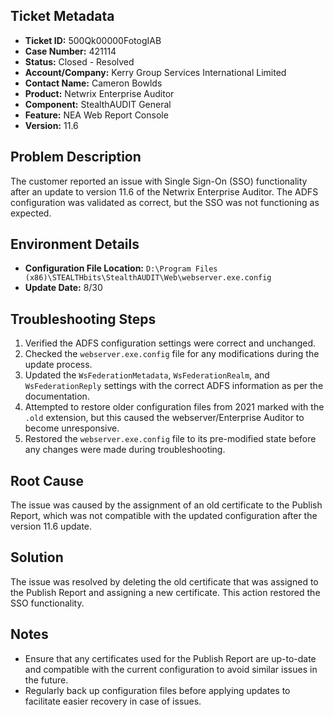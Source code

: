 ## Ticket Metadata
- **Ticket ID:** 500Qk00000FotogIAB
- **Case Number:** 421114
- **Status:** Closed - Resolved
- **Account/Company:** Kerry Group Services International Limited
- **Contact Name:** Cameron Bowlds
- **Product:** Netwrix Enterprise Auditor
- **Component:** StealthAUDIT General
- **Feature:** NEA Web Report Console
- **Version:** 11.6

## Problem Description
The customer reported an issue with Single Sign-On (SSO) functionality after an update to version 11.6 of the Netwrix Enterprise Auditor. The ADFS configuration was validated as correct, but the SSO was not functioning as expected.

## Environment Details
- **Configuration File Location:** `D:\Program Files (x86)\STEALTHbits\StealthAUDIT\Web\webserver.exe.config`
- **Update Date:** 8/30

## Troubleshooting Steps
1. Verified the ADFS configuration settings were correct and unchanged.
2. Checked the `webserver.exe.config` file for any modifications during the update process.
3. Updated the `WsFederationMetadata`, `WsFederationRealm`, and `WsFederationReply` settings with the correct ADFS information as per the documentation.
4. Attempted to restore older configuration files from 2021 marked with the `.old` extension, but this caused the webserver/Enterprise Auditor to become unresponsive.
5. Restored the `webserver.exe.config` file to its pre-modified state before any changes were made during troubleshooting.

## Root Cause
The issue was caused by the assignment of an old certificate to the Publish Report, which was not compatible with the updated configuration after the version 11.6 update.

## Solution
The issue was resolved by deleting the old certificate that was assigned to the Publish Report and assigning a new certificate. This action restored the SSO functionality.

## Notes
- Ensure that any certificates used for the Publish Report are up-to-date and compatible with the current configuration to avoid similar issues in the future.
- Regularly back up configuration files before applying updates to facilitate easier recovery in case of issues.